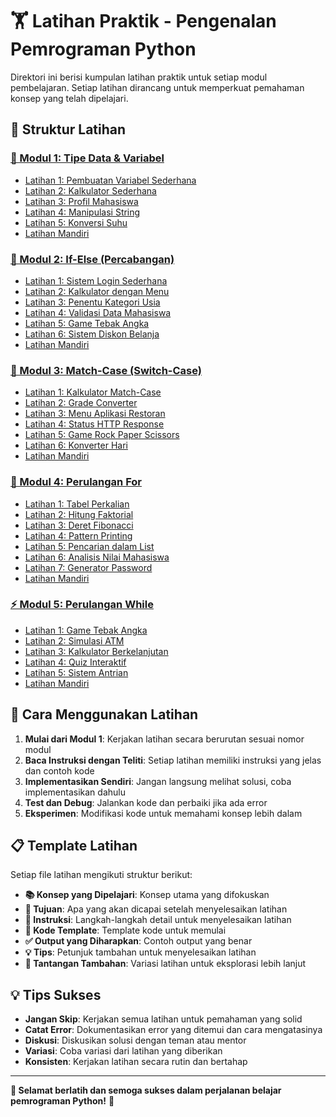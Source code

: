 # 🏋️ Latihan Praktik - Pengenalan Pemrograman Python

Direktori ini berisi kumpulan latihan praktik untuk setiap modul pembelajaran. Setiap latihan dirancang untuk memperkuat pemahaman konsep yang telah dipelajari.

## 📂 Struktur Latihan

### [📝 Modul 1: Tipe Data & Variabel](./modul1/)
- [Latihan 1: Pembuatan Variabel Sederhana](./modul1/latihan1-variabel-sederhana.md)
- [Latihan 2: Kalkulator Sederhana](./modul1/latihan2-kalkulator-sederhana.md)
- [Latihan 3: Profil Mahasiswa](./modul1/latihan3-profil-mahasiswa.md)
- [Latihan 4: Manipulasi String](./modul1/latihan4-manipulasi-string.md)
- [Latihan 5: Konversi Suhu](./modul1/latihan5-konversi-suhu.md)
- [Latihan Mandiri](./modul1/latihan-mandiri.md)

### [🔀 Modul 2: If-Else (Percabangan)](./modul2/)
- [Latihan 1: Sistem Login Sederhana](./modul2/latihan1-sistem-login.md)
- [Latihan 2: Kalkulator dengan Menu](./modul2/latihan2-kalkulator-menu.md)
- [Latihan 3: Penentu Kategori Usia](./modul2/latihan3-kategori-usia.md)
- [Latihan 4: Validasi Data Mahasiswa](./modul2/latihan4-validasi-data.md)
- [Latihan 5: Game Tebak Angka](./modul2/latihan5-game-tebak-angka.md)
- [Latihan 6: Sistem Diskon Belanja](./modul2/latihan6-sistem-diskon.md)
- [Latihan Mandiri](./modul2/latihan-mandiri.md)

### [🎯 Modul 3: Match-Case (Switch-Case)](./modul3/)
- [Latihan 1: Kalkulator Match-Case](./modul3/latihan1-kalkulator-match.md)
- [Latihan 2: Grade Converter](./modul3/latihan2-grade-converter.md)
- [Latihan 3: Menu Aplikasi Restoran](./modul3/latihan3-menu-restoran.md)
- [Latihan 4: Status HTTP Response](./modul3/latihan4-http-status.md)
- [Latihan 5: Game Rock Paper Scissors](./modul3/latihan5-rock-paper-scissors.md)
- [Latihan 6: Konverter Hari](./modul3/latihan6-konverter-hari.md)
- [Latihan Mandiri](./modul3/latihan-mandiri.md)

### [🔄 Modul 4: Perulangan For](./modul4/)
- [Latihan 1: Tabel Perkalian](./modul4/latihan1-tabel-perkalian.md)
- [Latihan 2: Hitung Faktorial](./modul4/latihan2-faktorial.md)
- [Latihan 3: Deret Fibonacci](./modul4/latihan3-fibonacci.md)
- [Latihan 4: Pattern Printing](./modul4/latihan4-pattern-printing.md)
- [Latihan 5: Pencarian dalam List](./modul4/latihan5-pencarian-list.md)
- [Latihan 6: Analisis Nilai Mahasiswa](./modul4/latihan6-analisis-nilai.md)
- [Latihan 7: Generator Password](./modul4/latihan7-generator-password.md)
- [Latihan Mandiri](./modul4/latihan-mandiri.md)

### [⚡ Modul 5: Perulangan While](./modul5/)
- [Latihan 1: Game Tebak Angka](./modul5/latihan1-game-tebak-angka.md)
- [Latihan 2: Simulasi ATM](./modul5/latihan2-simulasi-atm.md)
- [Latihan 3: Kalkulator Berkelanjutan](./modul5/latihan3-kalkulator-berkelanjutan.md)
- [Latihan 4: Quiz Interaktif](./modul5/latihan4-quiz-interaktif.md)
- [Latihan 5: Sistem Antrian](./modul5/latihan5-sistem-antrian.md)
- [Latihan Mandiri](./modul5/latihan-mandiri.md)

## 🎯 Cara Menggunakan Latihan

1. **Mulai dari Modul 1**: Kerjakan latihan secara berurutan sesuai nomor modul
2. **Baca Instruksi dengan Teliti**: Setiap latihan memiliki instruksi yang jelas dan contoh kode
3. **Implementasikan Sendiri**: Jangan langsung melihat solusi, coba implementasikan dahulu
4. **Test dan Debug**: Jalankan kode dan perbaiki jika ada error
5. **Eksperimen**: Modifikasi kode untuk memahami konsep lebih dalam

## 📋 Template Latihan

Setiap file latihan mengikuti struktur berikut:
- **📚 Konsep yang Dipelajari**: Konsep utama yang difokuskan
- **🎯 Tujuan**: Apa yang akan dicapai setelah menyelesaikan latihan
- **📝 Instruksi**: Langkah-langkah detail untuk menyelesaikan latihan
- **🔧 Kode Template**: Template kode untuk memulai
- **✅ Output yang Diharapkan**: Contoh output yang benar
- **💡 Tips**: Petunjuk tambahan untuk menyelesaikan latihan
- **🚀 Tantangan Tambahan**: Variasi latihan untuk eksplorasi lebih lanjut

## 💡 Tips Sukses

- **Jangan Skip**: Kerjakan semua latihan untuk pemahaman yang solid
- **Catat Error**: Dokumentasikan error yang ditemui dan cara mengatasinya
- **Diskusi**: Diskusikan solusi dengan teman atau mentor
- **Variasi**: Coba variasi dari latihan yang diberikan
- **Konsisten**: Kerjakan latihan secara rutin dan bertahap

---

**🎯 Selamat berlatih dan semoga sukses dalam perjalanan belajar pemrograman Python!** 🐍